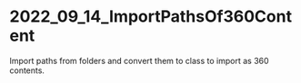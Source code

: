 # 2022_09_14_ImportPathsOf360Content
Import paths from folders and convert them to class to import as 360 contents.
